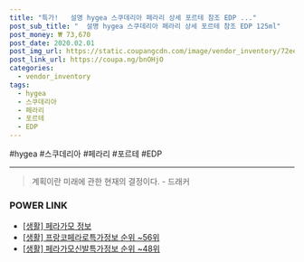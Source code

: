 ```yaml
--- 
title: "특가!   설명 hygea 스쿠데리아 페라리 상세 포르테 참조 EDP ..." 
post_sub_title: "  설명 hygea 스쿠데리아 페라리 상세 포르테 참조 EDP 125ml" 
post_money: ₩ 73,670 
post_date: 2020.02.01 
post_img_url: https://static.coupangcdn.com/image/vendor_inventory/72ee/cae45b28dbecc3877f8c79842eed82527e3cb28d5e3e59ba472acf0a7670.jpg 
post_link_url: https://coupa.ng/bnOHjO 
categories: 
  - vendor_inventory 
tags: 
  - hygea 
  - 스쿠데리아 
  - 페라리 
  - 포르테 
  - EDP 
--- 
```

  #hygea #스쿠데리아 #페라리 #포르테 #EDP 
<hr> 

> 계획이란 미래에 관한 현재의 결정이다. - 드래커 


### POWER LINK

* <a href="https://blog.naver.com/santokki14/221763575258" target="_blank"> [생활] 페라가모 정보 </a>
* <a href="https://blog.naver.com/fasyy4321/221775773331" target="_blank"> [생활] 프랑코페라로특가정보 순위 ~56위</a>
* <a href="https://blog.naver.com/sakai111/221774152626" target="_blank"> [생활] 페라가모신발특가정보 순위 ~48위</a>
